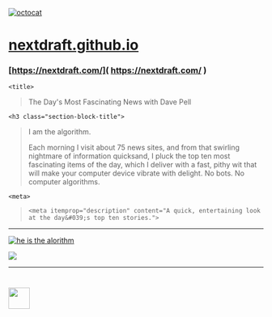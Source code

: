 [![octocat]( https://status.github.com/images/invertocat.png )]( https://github.com/nextdraft/nextdraft.github.io )

# [nextdraft.github.io]( ./ )

### [https://nextdraft.com/]( https://nextdraft.com/ )

```<title>```
> The Day&#039;s Most Fascinating News with Dave Pell

```<h3 class="section-block-title">```
> I am the algorithm.
>
> Each morning I visit about 75 news sites, and from that swirling nightmare of information quicksand, I pluck the top ten most fascinating items of the day, which I deliver with a fast, pithy wit that will make your computer device vibrate with delight. No bots. No computer algorithms.


```<meta>```
> ```<meta itemprop="description" content="A quick, entertaining look at the day&#039;s top ten stories.">```


***


[![he is the alorithm]( daujbbwumaatwhd.jpg )]( http://nextdraft.com/ "Got algorithm?" )

![]( nextdraft.jpg )


***


# <img src=head-large.png height=42 >
